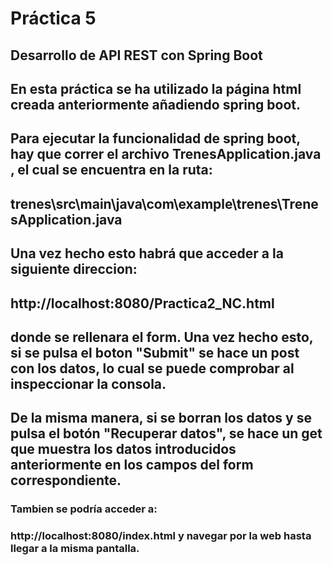 # Práctica 5

## Desarrollo de API REST con Spring Boot

## En esta práctica se ha utilizado la página html creada anteriormente añadiendo spring boot.
## Para ejecutar la funcionalidad de spring boot, hay que correr el archivo TrenesApplication.java , el cual se encuentra en la ruta:
## trenes\src\main\java\com\example\trenes\TrenesApplication.java

## Una vez hecho esto habrá que acceder a la siguiente direccion:
## http://localhost:8080/Practica2_NC.html
## donde se rellenara el form. Una vez hecho esto, si se pulsa el boton "Submit" se hace un post con los datos, lo cual se puede comprobar al inspeccionar la consola.
## De la misma manera, si se borran los datos y se pulsa el botón "Recuperar datos", se hace un get que muestra los datos introducidos anteriormente en los campos del form correspondiente.

### Tambien se podría acceder a:
### http://localhost:8080/index.html y navegar por la web hasta llegar a la misma pantalla. 
